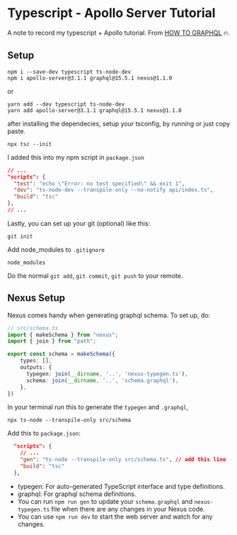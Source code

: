 # Typescript - Apollo Server Tutorial

A note to record my typescript + Apollo tutorial. From [HOW TO GRAPHQL](https://www.howtographql.com/typescript-apollo/1-getting-started/) :fire:.  

## Setup

```
npm i --save-dev typescript ts-node-dev
npm i apollo-server@3.1.1 graphql@15.5.1 nexus@1.1.0
```

or

```
yarn add --dev typescript ts-node-dev
yarn add apollo-server@3.1.1 graphql@15.5.1 nexus@1.1.0
```

after installing the dependecies, setup your tsconfig, by running or just copy paste.
```
npx tsc --init
```

I added this into my npm script in `package.json`
```json
// ...
"scripts": {
  "test": "echo \"Error: no test specified\" && exit 1",
  "dev": "ts-node-dev --transpile-only --no-notify api/index.ts",
  "build": "tsc"
},
// ...
```

Lastly, you can set up your git (optional) like this:

```git
git init
```

Add node_modules to `.gitignore`
```
node_modules
```

Do the normal `git add`, `git commit`, `git push` to your remote.

## Nexus Setup

Nexus comes handy when generating graphql schema. To set up, do:

```ts
// src/schema.ts
import { makeSchema } from "nexus";
import { join } from "path";

export const schema = makeSchema({
    types: [],
    outputs: {
      typegen: join(__dirname, '..', 'nexus-typegen.ts'),
      schema: join(__dirname, '..', 'schema.graphql'),
    },
})
```

In your terminal run this to generate the `typegen` and `.graphql`,
```
npx ts-node --transpile-only src/schema
```

Add this to `package.json`:
```json
  "scripts": {
    // ...
    "gen": "ts-node --transpile-only src/schema.ts", // add this line
    "build": "tsc"
  },
```

- typegen: For auto-generated TypeScript interface and type definitions.
- graphql: For graphql schema definitions.
- You can run `npm run gen` to update your `schema.graphql` and `nexus-typegen.ts` file when there are any changes in your Nexus code.
- You can use `npm run dev` to start the web server and watch for any changes.
